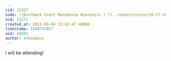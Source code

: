 ```yaml
---
cid: 12327
node: ![DustHack Event Menomonie Wisconsin ! ](../notes/stevie/10-17-2014/dusthack-event-menomonie-wisconsin)
nid: 11273
created_at: 2015-08-04 23:43:47 +0000
timestamp: 1438731827
uid: 46902
author: ethanbass
---
```


I will be attending!